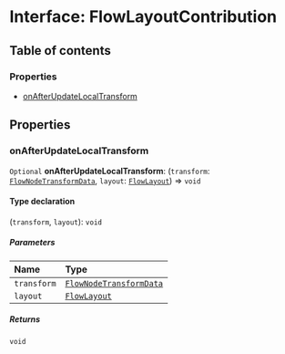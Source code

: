 # Interface: FlowLayoutContribution

## Table of contents

### Properties

* [onAfterUpdateLocalTransform](/en/auto-docs/free-layout-editor/interfaces/FlowLayoutContribution.md#onafterupdatelocaltransform)

## Properties

### onAfterUpdateLocalTransform

`Optional` **onAfterUpdateLocalTransform**: (`transform`: [`FlowNodeTransformData`](/en/auto-docs/free-layout-editor/classes/FlowNodeTransformData.md), `layout`: [`FlowLayout`](/en/auto-docs/free-layout-editor/variables/FlowLayout-1.md)) => `void`

#### Type declaration

(`transform`, `layout`): `void`

##### Parameters

| Name | Type |
| :------ | :------ |
| `transform` | [`FlowNodeTransformData`](/en/auto-docs/free-layout-editor/classes/FlowNodeTransformData.md) |
| `layout` | [`FlowLayout`](/en/auto-docs/free-layout-editor/variables/FlowLayout-1.md) |

##### Returns

`void`
